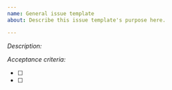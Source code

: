```yaml
---
name: General issue template
about: Describe this issue template's purpose here.

---
```


*Description:*

*Acceptance criteria:*

- [ ]
- [ ]
